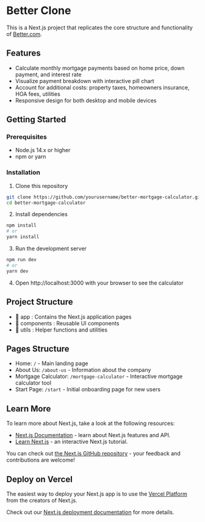 # Better Clone

This is a Next.js project that replicates the core structure and functionality of [Better.com](https://better.com).  

## Features

- Calculate monthly mortgage payments based on home price, down payment, and interest rate
- Visualize payment breakdown with interactive pill chart
- Account for additional costs: property taxes, homeowners insurance, HOA fees, utilities
- Responsive design for both desktop and mobile devices

## Getting Started

### Prerequisites

- Node.js 14.x or higher
- npm or yarn

### Installation

1. Clone this repository
```bash
git clone https://github.com/yourusername/better-mortgage-calculator.git
cd better-mortgage-calculator
```

2. Install dependencies
```bash
npm install
# or
yarn install
```

3. Run the development server
```bash
npm run dev
# or
yarn dev
```

4. Open http://localhost:3000 with your browser to see the calculator

## Project Structure

- 📁 app : Contains the Next.js application pages
- 📁 components : Reusable UI components
- 📁 utils : Helper functions and utilities

## Pages Structure

- Home: `/` - Main landing page
- About Us: `/about-us` - Information about the company
- Mortgage Calculator: `/mortgage-calculator` - Interactive mortgage calculator tool
- Start Page: `/start` - Initial onboarding page for new users

## Learn More

To learn more about Next.js, take a look at the following resources:

- [Next.js Documentation](https://nextjs.org/docs) - learn about Next.js features and API.
- [Learn Next.js](https://nextjs.org/learn) - an interactive Next.js tutorial.

You can check out [the Next.js GitHub repository](https://github.com/vercel/next.js) - your feedback and contributions are welcome!

## Deploy on Vercel

The easiest way to deploy your Next.js app is to use the [Vercel Platform](https://vercel.com/new?utm_medium=default-template&filter=next.js&utm_source=create-next-app&utm_campaign=create-next-app-readme) from the creators of Next.js.

Check out our [Next.js deployment documentation](https://nextjs.org/docs/app/building-your-application/deploying) for more details.